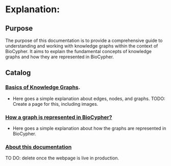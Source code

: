 # Explanation:

## Purpose
The purpose of this documentation is to provide a comprehensive guide to understanding and working with knowledge graphs within the context of BioCypher.  It aims to explain the fundamental concepts of knowledge graphs and how they are represented in BioCypher.


## Catalog

### [Basics of Knowledge Graphs](exp001_basics_knowledge_graphs.md).
- Here goes a simple explanation about edges, nodes, and graphs. TODO: Create a page for this, including images.

### [How a graph is represented in BioCypher?](exp002_knowledge_graph_biocypher.md)
- Here goes a simple explanation about how the graphs are represented in BioCypher.

### [About this documentation](about-documentation.md)
TO DO: delete once the webpage is live in production.
